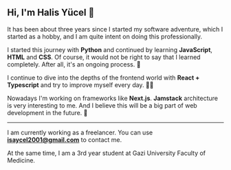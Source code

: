 ## Hi, I'm **Halis Yücel** 👋

It has been about three years since I started my software adventure, which I started as a hobby, and I am quite intent on doing this professionally.

I started this journey with **Python** and continued by learning **JavaScript**, **HTML** and **CSS**. Of course, it would not be right to say that I learned completely. After all, it's an ongoing process. 🤗

I continue to dive into the depths of the frontend world with **React + Typescript** and try to improve myself every day. 👨‍💻

Nowadays I'm working on frameworks like **Next.js**. **Jamstack** architecture is very interesting to me. And I believe this will be a big part of web development in the future. 👾

---

I am currently working as a freelancer. You can use **[isaycel2001@gmail.com](mailto:isaycel2001@gmail.com)** to contact me.

At the same time, I am a 3rd year student at Gazi University Faculty of Medicine.
